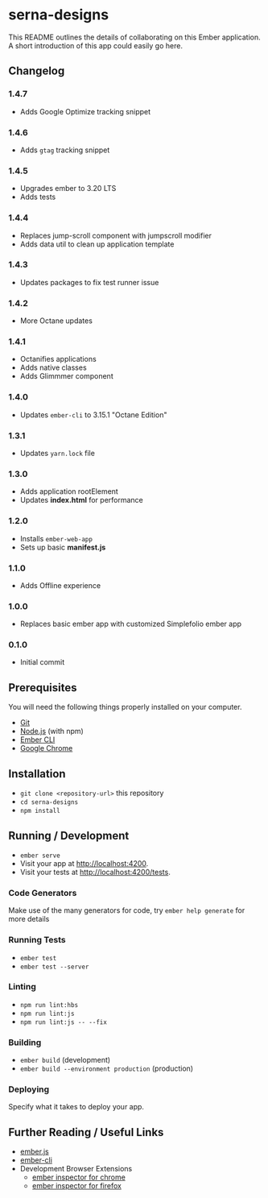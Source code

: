 # serna-designs

This README outlines the details of collaborating on this Ember application.
A short introduction of this app could easily go here.

## Changelog

### 1.4.7
- Adds Google Optimize tracking snippet

### 1.4.6
- Adds `gtag` tracking snippet

### 1.4.5
- Upgrades ember to 3.20 LTS
- Adds tests

### 1.4.4
- Replaces jump-scroll component with jumpscroll modifier
- Adds data util to clean up application template

### 1.4.3
- Updates packages to fix test runner issue

### 1.4.2
- More Octane updates

### 1.4.1
- Octanifies applications
- Adds native classes
- Adds Glimmmer component

### 1.4.0
- Updates `ember-cli` to 3.15.1 "Octane Edition"

### 1.3.1
- Updates `yarn.lock` file

### 1.3.0
- Adds application rootElement
- Updates **index.html** for performance

### 1.2.0
- Installs `ember-web-app`
- Sets up basic **manifest.js**

### 1.1.0
- Adds Offline experience

### 1.0.0
- Replaces basic ember app with customized Simplefolio ember app

### 0.1.0
- Initial commit

## Prerequisites

You will need the following things properly installed on your computer.

* [Git](https://git-scm.com/)
* [Node.js](https://nodejs.org/) (with npm)
* [Ember CLI](https://ember-cli.com/)
* [Google Chrome](https://google.com/chrome/)

## Installation

* `git clone <repository-url>` this repository
* `cd serna-designs`
* `npm install`

## Running / Development

* `ember serve`
* Visit your app at [http://localhost:4200](http://localhost:4200).
* Visit your tests at [http://localhost:4200/tests](http://localhost:4200/tests).

### Code Generators

Make use of the many generators for code, try `ember help generate` for more details

### Running Tests

* `ember test`
* `ember test --server`

### Linting

* `npm run lint:hbs`
* `npm run lint:js`
* `npm run lint:js -- --fix`

### Building

* `ember build` (development)
* `ember build --environment production` (production)

### Deploying

Specify what it takes to deploy your app.

## Further Reading / Useful Links

* [ember.js](https://emberjs.com/)
* [ember-cli](https://ember-cli.com/)
* Development Browser Extensions
  * [ember inspector for chrome](https://chrome.google.com/webstore/detail/ember-inspector/bmdblncegkenkacieihfhpjfppoconhi)
  * [ember inspector for firefox](https://addons.mozilla.org/en-US/firefox/addon/ember-inspector/)
